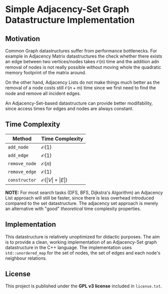 # Simple Adjacency-Set Graph Datastructure Implementation

## Motivation

Common Graph datastructures suffer from performance bottlenecks. For example in Adjacency Matrix
datastructures the check whether there exists an edge between two vertices/nodes takes
$\mathcal O(n)$ time and the addition adn removal of nodes is not really possible without moving
whole the quadratic memory footprint of the matrix around.

On the other hand, Adjacency Lists do not make things much better as the removal of a node costs
still $\mathcal O(n + m)$ time since we first need to find the node and remove all incident edges.

An Adjacency-Set-based datastructure can provide better modifability, since access times for edges
and nodes are always constant.

## Time Complexity

| Method        | Time Complexity             |
|---------------|-----------------------------|
| `add_node`    | $\mathcal O(1)$             |
| `add_edge`    | $\mathcal O(1)$             |
| `remove_node` | $\mathcal O(n)$             |
| `remove_edge` | $\mathcal O(1)$             |
| `constructor` | $\mathcal O(\|V\| + \|E\|)$ |

__NOTE:__ For most search tasks (DFS, BFS, Dijkstra's Algorithm) an Adjacency List approach will
still be faster, since there is less overhead introduced compared to the set datastructure. The
adjacency set approach is merely an alternative with "good" _theoretical_ time complexity
properties.

## Implementation

This datastructure is relatively unoptimized for didactic purposes. The aim is to provide a clean,
working implementation of an Adjacency-Set graph datastructure in the C++ language. The
implementation uses `std::unordered_map` for the set of nodes, the set of edges and each node's
neighbour relations.

## License

This project is published under the __GPL v3 license__ included in `license.txt`.